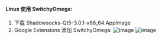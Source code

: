 #### Linux 使用 SwitchyOmega:
1. 下载 Shadowsocks-Qt5-3.0.1-x86_64.AppImage
2. Google Extensions 添加 SwitchyOmega:
![image](https://user-images.githubusercontent.com/38911846/144044381-0c1b3e8c-53db-4a21-a8e1-26d990c99705.png)
![image](https://user-images.githubusercontent.com/38911846/144044420-3ef0a8e2-680b-43ab-8735-8f950fe2c2ef.png)
